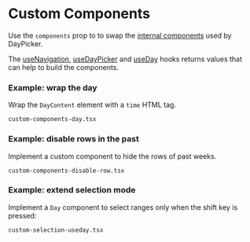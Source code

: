 # Custom Components

Use the `components` prop to to swap the [internal
components](/api/interfaces/components) used by DayPicker.

The [useNavigation](/api/functions/usenavigation),
[useDayPicker](/api/functions/usedaypicker) and [useDay](/api/functions/useday)
hooks returns values that can help to build the components.

### Example: wrap the day

Wrap the `DayContent` element with a `time` HTML tag.

```include
custom-components-day.tsx
```

### Example: disable rows in the past

Implement a custom component to hide the rows of past weeks.

```include
custom-components-disable-row.tsx
```

### Example: extend selection mode

Implement a `Day` component to select ranges only when the shift key is pressed:

```include
custom-selection-useday.tsx
```
